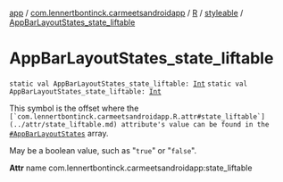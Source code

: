 [app](../../../index.md) / [com.lennertbontinck.carmeetsandroidapp](../../index.md) / [R](../index.md) / [styleable](index.md) / [AppBarLayoutStates_state_liftable](./-app-bar-layout-states_state_liftable.md)

# AppBarLayoutStates_state_liftable

`static val AppBarLayoutStates_state_liftable: `[`Int`](https://kotlinlang.org/api/latest/jvm/stdlib/kotlin/-int/index.html)
`static val AppBarLayoutStates_state_liftable: `[`Int`](https://kotlinlang.org/api/latest/jvm/stdlib/kotlin/-int/index.html)

This symbol is the offset where the ``[`com.lennertbontinck.carmeetsandroidapp.R.attr#state_liftable`](../attr/state_liftable.md) attribute's value can be found in the ``[`#AppBarLayoutStates`](-app-bar-layout-states.md) array.

May be a boolean value, such as "`true`" or "`false`".

**Attr**
name com.lennertbontinck.carmeetsandroidapp:state_liftable

